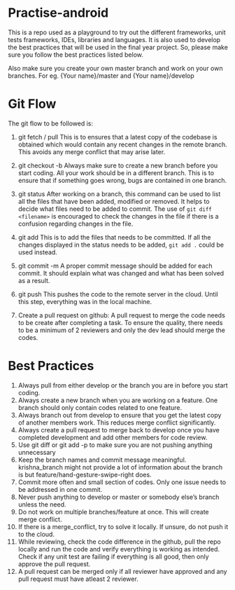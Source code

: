 # Practise-android

This is a repo used as a playground to try out the different frameworks, unit tests frameworks, IDEs, libraries and languages. It is also used to develop the best practices that will be used in the final year project. So, please make sure you follow the best practices listed below.

Also make sure you create your own master branch and work on your own branches. For eg. {Your name}/master and {Your name}/develop



# Git Flow
The git flow to be followed is:

1.	git fetch / pull
This is to ensures that a latest copy of the codebase is obtained which would contain any recent changes in the remote branch. This avoids any merge conflict that may arise later.

2.	git checkout -b <branchname>
       Always make sure to create a new branch before you start coding. All your work should be in a different branch. This is to ensure that if something goes wrong, bugs are contained in one branch.

3.	git status
     After working on a branch, this command can be used to list all the files that have been added, modified or removed. It helps to decide what files need to be added to commit. The use of `git diff <filename>` is encouraged to check the changes in the file if there is a confusion regarding changes in the file.


4.	git add <filename>
This is to add the files that needs to be committed. If all the changes displayed in the status needs to be added, `git add .` could be used instead.

5.	git commit -m <message>
A proper commit message should be added for each commit. It should explain what was changed and what has been solved as a result.

6.	git push
This pushes the code to the remote server in the cloud. Until this step, everything was in the local machine.

7.	Create a pull request on github:
A pull request to merge the code needs to be create after completing a task. To ensure the quality, there needs to be a minimum of 2 reviewers and only the dev lead should merge the codes.

# Best Practices

1.	Always pull from either develop or the branch you are in before you start coding.
2.	Always create a new branch when you are working on a feature. One branch should only contain codes related to one feature.
3.	Always branch out from develop to ensure that you get the latest copy of another members work. This reduces merge conflict significantly.
4.	Always create a pull request to merge back to develop once you have completed development and add other members for code review.
5.	Use git diff or git add -p to make sure you are not pushing anything unnecessary
6.	Keep the branch names and commit message meaningful. krishna_branch might not provide a lot of information about the branch is but feature/hand-gesture-swipe-right does.
7.	Commit more often and small section of codes. Only one issue needs to be addressed in one commit.
8.	Never push anything to develop or master or somebody else’s branch unless the need.
9.	Do not work on multiple branches/feature at once. This will create merge conflict.
10.	If there is a merge_conflict, try to solve it locally. If unsure, do not push it to the cloud.
11.	While reviewing, check the code difference in the github, pull the repo locally and run the code and verify everything is working as intended. Check if any unit test are failing if everything is all good, then only approve the pull request. 
12.	A pull request can be merged only if all reviewer have approved and any pull request must have atleast 2 reviewer.
